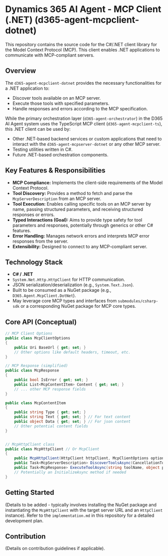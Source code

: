 # Dynamics 365 AI Agent - MCP Client (.NET) (d365-agent-mcpclient-dotnet)

This repository contains the source code for the C#/.NET client library for the Model Context Protocol (MCP). This client enables .NET applications to communicate with MCP-compliant servers.

## Overview

The `d365-agent-mcpclient-dotnet` provides the necessary functionalities for a .NET application to:
*   Discover tools available on an MCP server.
*   Execute those tools with specified parameters.
*   Handle responses and errors according to the MCP specification.

While the primary orchestration layer (`d365-agent-orchestrator`) in the D365 AI Agent system uses the TypeScript MCP client (`d365-agent-mcpclient-ts`), this .NET client can be used by:
*   Other .NET-based backend services or custom applications that need to interact with the `d365-agent-mcpserver-dotnet` or any other MCP server.
*   Testing utilities written in C#.
*   Future .NET-based orchestration components.

## Key Features & Responsibilities

*   **MCP Compliance:** Implements the client-side requirements of the Model Context Protocol.
*   **Tool Discovery:** Provides a method to fetch and parse the `McpServerDescription` from an MCP server.
*   **Tool Execution:** Enables calling specific tools on an MCP server by name, passing structured parameters, and receiving structured responses or errors.
*   **Typed Interactions (Goal):** Aims to provide type safety for tool parameters and responses, potentially through generics or other C# features.
*   **Error Handling:** Manages network errors and interprets MCP error responses from the server.
*   **Extensibility:** Designed to connect to any MCP-compliant server.

## Technology Stack

*   **C# / .NET**
*   `System.Net.Http.HttpClient` for HTTP communication.
*   JSON serialization/deserialization (e.g., `System.Text.Json`).
*   Built to be consumed as a NuGet package (e.g., `D365.Agent.McpClient.DotNet`).
*   May leverage core MCP types and interfaces from `submodules/csharp-sdk` or a corresponding NuGet package for MCP core types.

## Core API (Conceptual)

```csharp
// MCP Client Options
public class McpClientOptions
{
    public Uri BaseUrl { get; set; }
    // Other options like default headers, timeout, etc.
}

// MCP Response (simplified)
public class McpResponse
{
    public bool IsError { get; set; }
    public List<McpContentItem> Content { get; set; }
    // ... other MCP response fields
}

public class McpContentItem 
{
    public string Type { get; set; }
    public string Text { get; set; } // For text content
    public object Data { get; set; } // For json content
    // Other potential content fields
}


// McpHttpClient class
public class McpHttpClient // Or McpClient
{
    public McpHttpClient(HttpClient httpClient, McpClientOptions options);
    public Task<McpServerDescription> DiscoverToolsAsync(CancellationToken cancellationToken = default);
    public Task<McpResponse> ExecuteToolAsync(string toolName, object parameters, CancellationToken cancellationToken = default);
    // Potentially an InitializeAsync method if needed
}
```

## Getting Started

(Details to be added - typically involves installing the NuGet package and instantiating the `McpHttpClient` with the target server URL and an `HttpClient` instance).
Refer to the `implementation.md` in this repository for a detailed development plan.

## Contribution

(Details on contribution guidelines if applicable).
